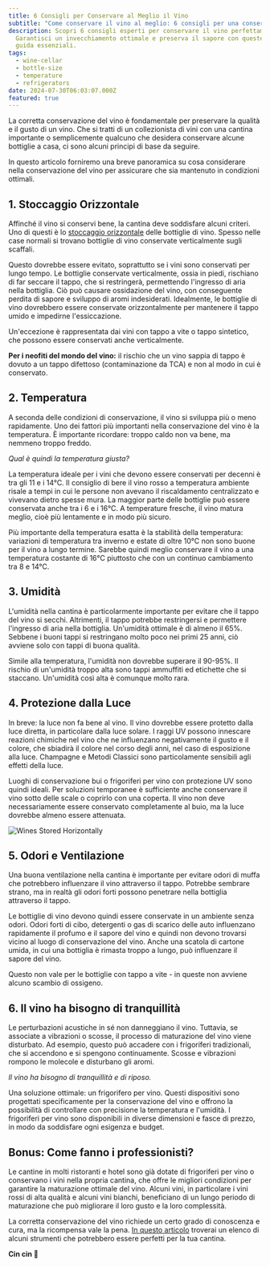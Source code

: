 ```yaml
---
title: 6 Consigli per Conservare al Meglio il Vino
subtitle: "Come conservare il vino al meglio: 6 consigli per una conservazione ideale"
description: Scopri 6 consigli esperti per conservare il vino perfettamente.
  Garantisci un invecchiamento ottimale e preserva il sapore con queste linee
  guida essenziali.
tags:
  - wine-cellar
  - bottle-size
  - temperature
  - refrigerators
date: 2024-07-30T06:03:07.000Z
featured: true
---
```


La corretta conservazione del vino è fondamentale per preservare la qualità e il gusto di un vino. Che si tratti di un collezionista di vini con una cantina importante o semplicemente qualcuno che desidera conservare alcune bottiglie a casa, ci sono alcuni principi di base da seguire.

In questo articolo forniremo una breve panoramica su cosa considerare nella conservazione del vino per assicurare che sia mantenuto in condizioni ottimali.

## 1. Stoccaggio Orizzontale

Affinché il vino si conservi bene, la cantina deve soddisfare alcuni criteri. Uno di questi è lo [stoccaggio orizzontale]() delle bottiglie di vino. Spesso nelle case normali si trovano bottiglie di vino conservate verticalmente sugli scaffali.

Questo dovrebbe essere evitato, soprattutto se i vini sono conservati per lungo tempo. Le bottiglie conservate verticalmente, ossia in piedi, rischiano di far seccare il tappo, che si restringerà, permettendo l'ingresso di aria nella bottiglia. Ciò può causare ossidazione del vino, con conseguente perdita di sapore e sviluppo di aromi indesiderati. Idealmente, le bottiglie di vino dovrebbero essere conservate orizzontalmente per mantenere il tappo umido e impedirne l'essiccazione.

Un'eccezione è rappresentata dai vini con tappo a vite o tappo sintetico, che possono essere conservati anche verticalmente.

**Per i neofiti del mondo del vino:** il rischio che un vino sappia di tappo è dovuto a un tappo difettoso (contaminazione da TCA) e non al modo in cui è conservato.

## 2. Temperatura

A seconda delle condizioni di conservazione, il vino si sviluppa più o meno rapidamente. Uno dei fattori più importanti nella conservazione del vino è la temperatura. È importante ricordare: troppo caldo non va bene, ma nemmeno troppo freddo.

_Qual è quindi la temperatura giusta?_

La temperatura ideale per i vini che devono essere conservati per decenni è tra gli 11 e i 14°C. Il consiglio di bere il vino rosso a temperatura ambiente risale a tempi in cui le persone non avevano il riscaldamento centralizzato e vivevano dietro spesse mura. La maggior parte delle bottiglie può essere conservata anche tra i 6 e i 16°C. A temperature fresche, il vino matura meglio, cioè più lentamente e in modo più sicuro.

Più importante della temperatura esatta è la stabilità della temperatura: variazioni di temperatura tra inverno e estate di oltre 10°C non sono buone per il vino a lungo termine. Sarebbe quindi meglio conservare il vino a una temperatura costante di 16°C piuttosto che con un continuo cambiamento tra 8 e 14°C.

## 3. Umidità

L'umidità nella cantina è particolarmente importante per evitare che il tappo del vino si secchi. Altrimenti, il tappo potrebbe restringersi e permettere l'ingresso di aria nella bottiglia. Un'umidità ottimale è di almeno il 65%. Sebbene i buoni tappi si restringano molto poco nei primi 25 anni, ciò avviene solo con tappi di buona qualità.

Simile alla temperatura, l'umidità non dovrebbe superare il 90-95%. Il rischio di un'umidità troppo alta sono tappi ammuffiti ed etichette che si staccano. Un'umidità così alta è comunque molto rara.

## 4. Protezione dalla Luce

In breve: la luce non fa bene al vino. Il vino dovrebbe essere protetto dalla luce diretta, in particolare dalla luce solare. I raggi UV possono innescare reazioni chimiche nel vino che ne influenzano negativamente il gusto e il colore, che sbiadirà il colore nel corso degli anni, nel caso di esposizione alla luce. Champagne e Metodi Classici sono particolamente sensibili agli effetti della luce.

Luoghi di conservazione bui o frigoriferi per vino con protezione UV sono quindi ideali. Per soluzioni temporanee è sufficiente anche conservare il vino sotto delle scale o coprirlo con una coperta. Il vino non deve necessariamente essere conservato completamente al buio, ma la luce dovrebbe almeno essere attenuata.

![Wines Stored Horizontally](/imgs-blog/wines-stored-horizontally.jpg)

## 5. Odori e Ventilazione

Una buona ventilazione nella cantina è importante per evitare odori di muffa che potrebbero influenzare il vino attraverso il tappo. Potrebbe sembrare strano, ma in realtà gli odori forti possono penetrare nella bottiglia attraverso il tappo.

Le bottiglie di vino devono quindi essere conservate in un ambiente senza odori. Odori forti di cibo, detergenti o gas di scarico delle auto influenzano rapidamente il profumo e il sapore del vino e quindi non devono trovarsi vicino al luogo di conservazione del vino. Anche una scatola di cartone umida, in cui una bottiglia è rimasta troppo a lungo, può influenzare il sapore del vino.

Questo non vale per le bottiglie con tappo a vite - in queste non avviene alcuno scambio di ossigeno.

## 6. Il vino ha bisogno di tranquillità

Le perturbazioni acustiche in sé non danneggiano il vino. Tuttavia, se associate a vibrazioni o scosse, il processo di maturazione del vino viene disturbato. Ad esempio, questo può accadere con i frigoriferi tradizionali, che si accendono e si spengono continuamente. Scosse e vibrazioni rompono le molecole e disturbano gli aromi.

_Il vino ha bisogno di tranquillità e di riposo._

Una soluzione ottimale: un frigorifero per vino. Questi dispositivi sono progettati specificamente per la conservazione del vino e offrono la possibilità di controllare con precisione la temperatura e l'umidità. I frigoriferi per vino sono disponibili in diverse dimensioni e fasce di prezzo, in modo da soddisfare ogni esigenza e budget.

## Bonus: Come fanno i professionisti?

Le cantine in molti ristoranti e hotel sono già dotate di frigoriferi per vino o conservano i vini nella propria cantina, che offre le migliori condizioni per garantire la maturazione ottimale del vino. Alcuni vini, in particolare i vini rossi di alta qualità e alcuni vini bianchi, beneficiano di un lungo periodo di maturazione che può migliorare il loro gusto e la loro complessità.

La corretta conservazione del vino richiede un certo grado di conoscenza e cura, ma la ricompensa vale la pena. [In questo articolo](https://www.vinoteqa.com/it/blog/winecellar/wine-cellar-tools) troverai un elenco di alcuni strumenti che potrebbero essere perfetti per la tua cantina.

**Cin cin 🍷**
